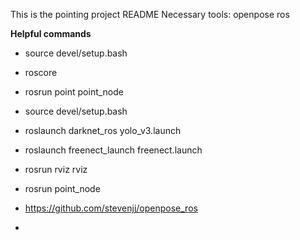 This is the pointing project README
Necessary tools:
openpose
ros

**Helpful commands**

* source devel/setup.bash
* roscore
* rosrun point point_node

* source devel/setup.bash
* roslaunch darknet_ros yolo_v3.launch
* roslaunch freenect_launch freenect.launch
* rosrun rviz rviz
* rosrun point_node <file name>

* https://github.com/stevenjj/openpose_ros
* 